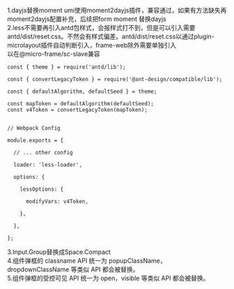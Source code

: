 1.dayjs替换moment  umi使用moment2dayjs插件，兼容通过，如果有方法缺失再moment2dayjs配置补充，后续把form moment 替换dayjs<br />2.less不需要再引入antd包样式，会报样式打不到，但是可以引入需要antd/dist/reset.css。不然会有样式偏差。antd/dist/reset.css以通过plugin-microlayout插件自动判断引入，frame-web除外需要单独引入<br />以在@micro-frame/sc-slave兼容
```
const { theme } = require('antd/lib');

const { convertLegacyToken } = require('@ant-design/compatible/lib');

const { defaultAlgorithm, defaultSeed } = theme;

const mapToken = defaultAlgorithm(defaultSeed);
const v4Token = convertLegacyToken(mapToken);


// Webpack Config

module.exports = {

  // ... other config

  loader: 'less-loader',

  options: {

    lessOptions: {

      modifyVars: v4Token,

    },

  },

};
```
3.Input.Group替换成Space.Compact<br />4.组件弹框的 classname API 统一为 popupClassName，dropdownClassName 等类似 API 都会被替换。<br />5.组件弹框的受控可见 API 统一为 open，visible 等类似 API 都会被替换。
